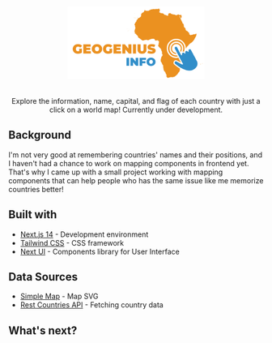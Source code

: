 # <p align="center"><img width="270" src="./public/images/logo.png"></p>

<p align="center">Explore the information, name, capital, and flag of each country with just a click on a world map! Currently under development.</p>

## Background

I'm not very good at remembering countries' names and their positions, and I haven't had a chance to work on mapping components in frontend yet. That's why I came up with a small project working with mapping components that can help people who has the same issue like me memorize countries better!

## Built with

- [Next.js 14](https://nextjs.org/) - Development environment
- [Tailwind CSS](https://tailwindcss.com/) - CSS framework
- [Next UI](https://nextui.org/) - Components library for User Interface

## Data Sources

- [Simple Map](https://simplemaps.com/resources/svg-maps) - Map SVG
- [Rest Countries API](https://restcountries.com/) - Fetching country data

## What's next?
